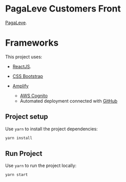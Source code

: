 # PagaLeve Customers Front

[PagaLeve](https://www.pagaleve.click/).

# Frameworks

This project uses:
-   [ReactJS](https://reactjs.org/).

-   [CSS Bootstrap](https://getbootstrap.com/docs/3.4/css/)

-   [Amplify](https://docs.amplify.aws/)

    -   [AWS Cognito](https://aws.amazon.com/cognito/)
    -    Automated deployment connected with [GitHub](https://github.com/)

## Project setup

Use `yarn` to install the project dependencies:

```bash
yarn install
```

## Run Project

Use `yarn` to run the project locally:

```bash
yarn start
```